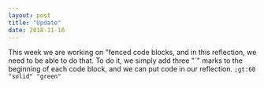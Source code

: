 ```yaml
---
layout: post
title: "Update"
date: 2018-11-16
---
```


This week we are working on "fenced code blocks, and in this reflection, we need to be able to do that. To do it, we simply add three "`" marks to the beginning of each code block, and we can put code in our reflection.
```;gt:60 "solid" "green"```
